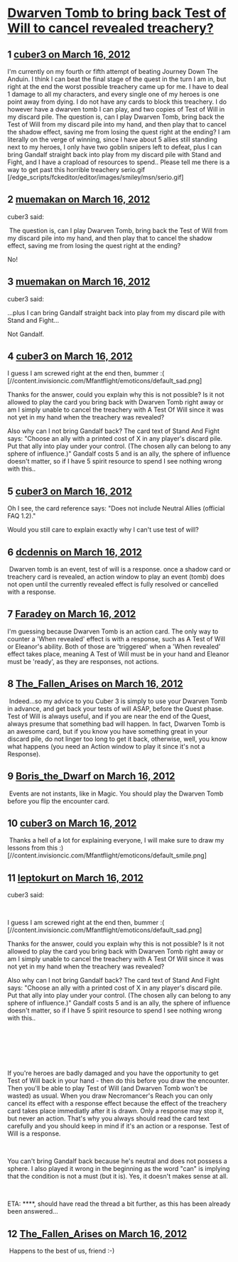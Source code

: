 # [Dwarven Tomb to bring back Test of Will to cancel revealed treachery?](https://community.fantasyflightgames.com/topic/61917-dwarven-tomb-to-bring-back-test-of-will-to-cancel-revealed-treachery/)

## 1 [cuber3 on March 16, 2012](https://community.fantasyflightgames.com/topic/61917-dwarven-tomb-to-bring-back-test-of-will-to-cancel-revealed-treachery/?do=findComment&comment=606280)

I'm currently on my fourth or fifth attempt of beating Journey Down The Anduin.
I think I can beat the final stage of the quest in the turn I am in, but right at the end the worst possible treachery came up for me.
I have to deal 1 damage to all my characters, and every single one of my heroes is one point away from dying. I do not have any cards to block this treachery.
I do however have a dwarven tomb I can play, and two copies of Test of Will in my discard pile. The question is, can I play Dwarven Tomb, bring back the Test of Will from my discard pile into my hand, and then play that to cancel the shadow effect, saving me from losing the quest right at the ending?
I am literally on the verge of winning, since I have about 5 allies still standing next to my heroes, I only have two goblin snipers left to defeat, plus I can bring Gandalf straight back into play from my discard pile with Stand and Fight, and I have a crapload of resources to spend..
Please tell me there is a way to get past this horrible treachery serio.gif [/edge_scripts/fckeditor/editor/images/smiley/msn/serio.gif]

## 2 [muemakan on March 16, 2012](https://community.fantasyflightgames.com/topic/61917-dwarven-tomb-to-bring-back-test-of-will-to-cancel-revealed-treachery/?do=findComment&comment=606301)

cuber3 said:

 The question is, can I play Dwarven Tomb, bring back the Test of Will from my discard pile into my hand, and then play that to cancel the shadow effect, saving me from losing the quest right at the ending?



No!

## 3 [muemakan on March 16, 2012](https://community.fantasyflightgames.com/topic/61917-dwarven-tomb-to-bring-back-test-of-will-to-cancel-revealed-treachery/?do=findComment&comment=606302)

cuber3 said:

...plus I can bring Gandalf straight back into play from my discard pile with Stand and Fight...



Not Gandalf.

## 4 [cuber3 on March 16, 2012](https://community.fantasyflightgames.com/topic/61917-dwarven-tomb-to-bring-back-test-of-will-to-cancel-revealed-treachery/?do=findComment&comment=606307)

I guess I am screwed right at the end then, bummer :( [//content.invisioncic.com/Mfantflight/emoticons/default_sad.png]

Thanks for the answer, could you explain why this is not possible?
Is it not allowed to play the card you bring back with Dwarven Tomb right away or am I simply unable to cancel the treachery with A Test Of Will since it was not yet in my hand when the treachery was revealed?

Also why can I not bring Gandalf back?
The card text of Stand And Fight says: "Choose an ally with a printed cost of X in any player's discard pile. Put that ally into play under your control. (The chosen ally can belong to any sphere of influence.)"
Gandalf costs 5 and is an ally, the sphere of influence doesn't matter, so if I have 5 spirit resource to spend I see nothing wrong with this..

## 5 [cuber3 on March 16, 2012](https://community.fantasyflightgames.com/topic/61917-dwarven-tomb-to-bring-back-test-of-will-to-cancel-revealed-treachery/?do=findComment&comment=606317)

Oh I see, the card reference says:
"Does not include Neutral Allies (official FAQ 1.2)."

Would you still care to explain exactly why I can't use test of will?

## 6 [dcdennis on March 16, 2012](https://community.fantasyflightgames.com/topic/61917-dwarven-tomb-to-bring-back-test-of-will-to-cancel-revealed-treachery/?do=findComment&comment=606334)

 Dwarven tomb is an event, test of will is a response. once a shadow card or treachery card is revealed, an action window to play an event (tomb) does not open until the currently revealed effect is fully resolved or cancelled with a response.

## 7 [Faradey on March 16, 2012](https://community.fantasyflightgames.com/topic/61917-dwarven-tomb-to-bring-back-test-of-will-to-cancel-revealed-treachery/?do=findComment&comment=606335)

I'm guessing because Dwarven Tomb is an action card. The only way to counter a 'When revealed' effect is with a response, such as A Test of Will or Eleanor's ability. Both of those are 'triggered' when a 'When revealed' effect takes place, meaning A Test of Will must be in your hand and Eleanor must be 'ready', as they are responses, not actions.

## 8 [The_Fallen_Arises on March 16, 2012](https://community.fantasyflightgames.com/topic/61917-dwarven-tomb-to-bring-back-test-of-will-to-cancel-revealed-treachery/?do=findComment&comment=606338)

 Indeed...so my advice to you Cuber 3 is simply to use your Dwarven Tomb in advance, and get back your tests of will ASAP, before the Quest phase. Test of Will is always useful, and if you are near the end of the Quest, always presume that something bad will happen. In fact, Dwarven Tomb is an awesome card, but if you know you have something great in your discard pile, do not linger too long to get it back, otherwise, well, you know what happens (you need an Action window to play it since it's not a Response).

## 9 [Boris_the_Dwarf on March 16, 2012](https://community.fantasyflightgames.com/topic/61917-dwarven-tomb-to-bring-back-test-of-will-to-cancel-revealed-treachery/?do=findComment&comment=606423)

 Events are not instants, like in Magic. You should play the Dwarven Tomb before you flip the encounter card.

## 10 [cuber3 on March 16, 2012](https://community.fantasyflightgames.com/topic/61917-dwarven-tomb-to-bring-back-test-of-will-to-cancel-revealed-treachery/?do=findComment&comment=606437)

 Thanks a hell of a lot for explaining everyone, I will make sure to draw my lessons from this :) [//content.invisioncic.com/Mfantflight/emoticons/default_smile.png]

## 11 [leptokurt on March 16, 2012](https://community.fantasyflightgames.com/topic/61917-dwarven-tomb-to-bring-back-test-of-will-to-cancel-revealed-treachery/?do=findComment&comment=606453)

cuber3 said:

 

I guess I am screwed right at the end then, bummer :( [//content.invisioncic.com/Mfantflight/emoticons/default_sad.png]

Thanks for the answer, could you explain why this is not possible?
Is it not allowed to play the card you bring back with Dwarven Tomb right away or am I simply unable to cancel the treachery with A Test Of Will since it was not yet in my hand when the treachery was revealed?

Also why can I not bring Gandalf back?
The card text of Stand And Fight says: "Choose an ally with a printed cost of X in any player's discard pile. Put that ally into play under your control. (The chosen ally can belong to any sphere of influence.)"
Gandalf costs 5 and is an ally, the sphere of influence doesn't matter, so if I have 5 spirit resource to spend I see nothing wrong with this..

 

 

 

If you're heroes are badly damaged and you have the opportunity to get Test of Will back in your hand - then do this before you draw the encounter. Then you'll be able to play Test of Will (and Dwarven Tomb won't be wasted) as usual. When you draw Necromancer's Reach you can only cancel its effect with a response effect because the effect of the treachery card takes place immediatly after it is drawn. Only a response may stop it, but never an action. That's why you always should read the card text carefully and you should keep in mind if it's an action or a response. Test of Will is a response.

 

You can't bring Gandalf back because he's neutral and does not possess a sphere. I also played it wrong in the beginning as the word "can" is implying that the condition is not a must (but it is). Yes, it doesn't makes sense at all.

 

ETA: ****, should have read the thread a bit further, as this has been already been answered...

## 12 [The_Fallen_Arises on March 16, 2012](https://community.fantasyflightgames.com/topic/61917-dwarven-tomb-to-bring-back-test-of-will-to-cancel-revealed-treachery/?do=findComment&comment=606465)

 Happens to the best of us, friend :-)

